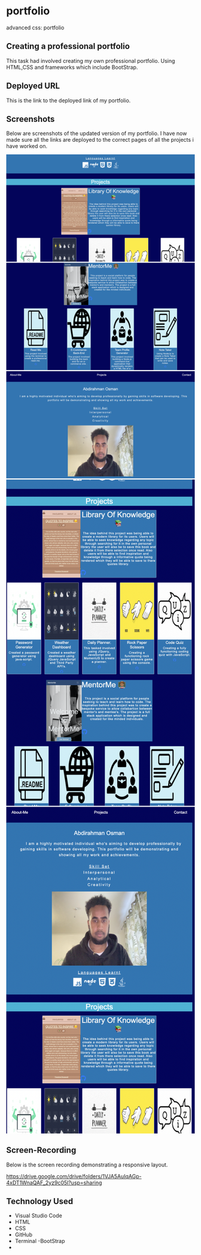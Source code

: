 # portfolio

advanced css: portfolio

## Creating a professional portfolio

This task had involved creating my own professional portfolio. Using HTML,CSS and frameworks which include BootStrap.

## Deployed URL

This is the link to the deployed link of my portfolio.

## Screenshots

Below are screenshots of the updated version of my portfolio.
I have now made sure all the links are deployed to the correct pages of all the projects i have worked on.

![screenshot-1](/images/Screenshot%202022-07-29%20at%2010.28.33.png)
![screenshot-2](/images/Screenshot%202022-07-29%20at%2010.28.40.png)
![screenshot-3](/images/Screenshot%202022-07-29%20at%2010.28.23.png)
![screenshot-4](/images/Screenshot%202022-07-29%20at%2010.31.00.png)
![screenshot-4](/images/Screenshot%202022-07-29%20at%2010.31.04.png)

## Screen-Recording

Below is the screen recording demonstrating a responsive layout.

https://drive.google.com/drive/folders/1VJA5AuIqAGp-4xDT1WnaQAF_2yz9c05l?usp=sharing

## Technology Used

- Visual Studio Code
- HTML
- CSS
- GitHub
- Terminal
  -BootStrap
-
